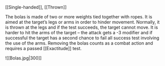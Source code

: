 [[Single-handed]], [[Thrown]]

The bolas is made of two or more weights tied together with ropes. It is aimed at the target’s legs or arms in order to hinder movement. Normally, it is thrown at the legs and if the test succeeds, the target cannot move. It is harder to hit the arms of the target – the attack gets a -3 modifier and if successful the target has a second chance to fail all success test involving the use of the arms. Removing the bolas counts as a combat action and requires a passed [[Exactitude]] test.

![[Bolas.jpg|300]]